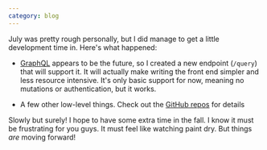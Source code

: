 ```yaml
---
category: blog
---
```


July was pretty rough personally, but I did manage to get a little development time in. Here's what happened:

- [GraphQL](http://graphql.org/) appears to be the future, so I created a new endpoint (`/query`) that will support it. It will actually make writing the front end simpler and less resource intensive. It's only basic support for now, meaning no mutations or authentication, but it works.

- A few other low-level things. Check out the [GitHub repos](https://github.com/AbstractPlay) for details

Slowly but surely! I hope to have some extra time in the fall. I know it must be frustrating for you guys. It must feel like watching paint dry. But things *are* moving forward!

